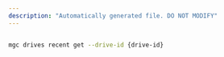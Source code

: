 ```yaml
---
description: "Automatically generated file. DO NOT MODIFY"
---
```


```bash

mgc drives recent get --drive-id {drive-id}

```